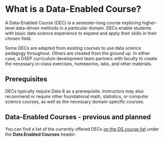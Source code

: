 # What is a Data-Enabled Course?

A Data-Enabled Course \(DEC\) is a semester-long course exploring higher-level data-driven methods in a particular domain. DECs enable students with basic data science experience to expand and apply their skills in their chosen field.

Some DECs are adapted from existing courses to use data science pedagogy throughout. Others are created from the ground up. In either case, a DSEP curriculum development team partners with faculty to create the necessary in-class exercises, homeworks, labs, and other materials.

## Prerequisites

DECs typically require Data 8 as a prerequisite. Instructors may also recommend or require other foundational math, statistics, or computer science courses, as well as the necessary domain-specific courses.

## Data-Enabled Courses - previous and planned

You can find a list of the currently offered DECs [on the DS course list](https://data.berkeley.edu/education/courses) under the **Data Enabled Courses** header.





